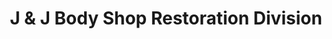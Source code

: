 ---
title: "J & J Body Shop Restoration Division"
url: /manquin/j-und-j-body-shop-restoration-division/
shop: Autowerkstatt
---